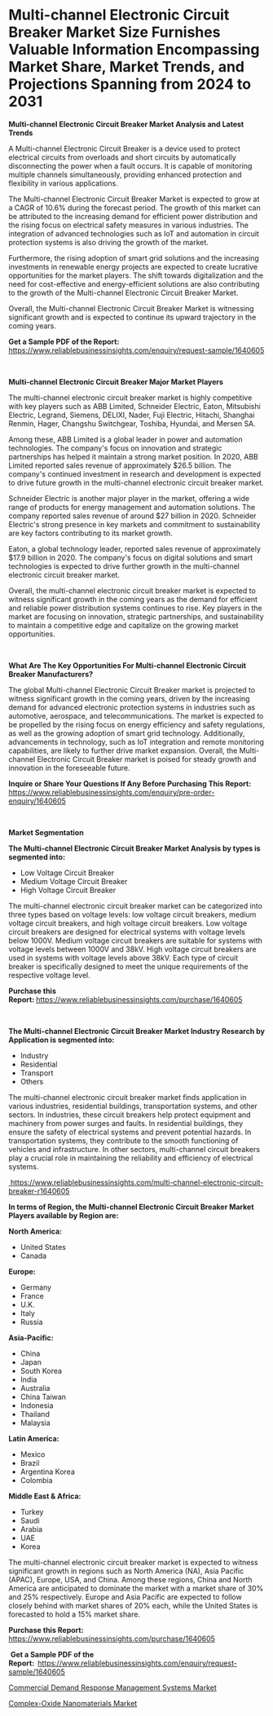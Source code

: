 <p><h1>Multi-channel Electronic Circuit Breaker Market Size Furnishes Valuable Information Encompassing Market Share, Market Trends, and Projections Spanning from 2024 to 2031</h1></p><p><strong>Multi-channel Electronic Circuit Breaker Market Analysis and Latest Trends</strong></p>
<p><p>A Multi-channel Electronic Circuit Breaker is a device used to protect electrical circuits from overloads and short circuits by automatically disconnecting the power when a fault occurs. It is capable of monitoring multiple channels simultaneously, providing enhanced protection and flexibility in various applications.</p><p>The Multi-channel Electronic Circuit Breaker Market is expected to grow at a CAGR of 10.6% during the forecast period. The growth of this market can be attributed to the increasing demand for efficient power distribution and the rising focus on electrical safety measures in various industries. The integration of advanced technologies such as IoT and automation in circuit protection systems is also driving the growth of the market.</p><p>Furthermore, the rising adoption of smart grid solutions and the increasing investments in renewable energy projects are expected to create lucrative opportunities for the market players. The shift towards digitalization and the need for cost-effective and energy-efficient solutions are also contributing to the growth of the Multi-channel Electronic Circuit Breaker Market.</p><p>Overall, the Multi-channel Electronic Circuit Breaker Market is witnessing significant growth and is expected to continue its upward trajectory in the coming years.</p></p>
<p><strong>Get a Sample PDF of the Report:&nbsp;</strong> <a href="https://www.reliablebusinessinsights.com/enquiry/request-sample/1640605">https://www.reliablebusinessinsights.com/enquiry/request-sample/1640605</a></p>
<p>&nbsp;</p>
<p><strong>Multi-channel Electronic Circuit Breaker Major Market Players</strong></p>
<p><p>The multi-channel electronic circuit breaker market is highly competitive with key players such as ABB Limited, Schneider Electric, Eaton, Mitsubishi Electric, Legrand, Siemens, DELIXI, Nader, Fuji Electric, Hitachi, Shanghai Renmin, Hager, Changshu Switchgear, Toshiba, Hyundai, and Mersen SA.</p><p>Among these, ABB Limited is a global leader in power and automation technologies. The company's focus on innovation and strategic partnerships has helped it maintain a strong market position. In 2020, ABB Limited reported sales revenue of approximately $26.5 billion. The company's continued investment in research and development is expected to drive future growth in the multi-channel electronic circuit breaker market.</p><p>Schneider Electric is another major player in the market, offering a wide range of products for energy management and automation solutions. The company reported sales revenue of around $27 billion in 2020. Schneider Electric's strong presence in key markets and commitment to sustainability are key factors contributing to its market growth.</p><p>Eaton, a global technology leader, reported sales revenue of approximately $17.9 billion in 2020. The company's focus on digital solutions and smart technologies is expected to drive further growth in the multi-channel electronic circuit breaker market.</p><p>Overall, the multi-channel electronic circuit breaker market is expected to witness significant growth in the coming years as the demand for efficient and reliable power distribution systems continues to rise. Key players in the market are focusing on innovation, strategic partnerships, and sustainability to maintain a competitive edge and capitalize on the growing market opportunities.</p></p>
<p>&nbsp;</p>
<p><strong>What Are The Key Opportunities For Multi-channel Electronic Circuit Breaker Manufacturers?</strong></p>
<p><p>The global Multi-channel Electronic Circuit Breaker market is projected to witness significant growth in the coming years, driven by the increasing demand for advanced electronic protection systems in industries such as automotive, aerospace, and telecommunications. The market is expected to be propelled by the rising focus on energy efficiency and safety regulations, as well as the growing adoption of smart grid technology. Additionally, advancements in technology, such as IoT integration and remote monitoring capabilities, are likely to further drive market expansion. Overall, the Multi-channel Electronic Circuit Breaker market is poised for steady growth and innovation in the foreseeable future.</p></p>
<p><strong>Inquire or Share Your Questions If Any Before Purchasing This Report:</strong> <a href="https://www.reliablebusinessinsights.com/enquiry/pre-order-enquiry/1640605">https://www.reliablebusinessinsights.com/enquiry/pre-order-enquiry/1640605</a></p>
<p>&nbsp;</p>
<p><strong>Market Segmentation</strong></p>
<p><strong>The Multi-channel Electronic Circuit Breaker Market Analysis by types is segmented into:</strong></p>
<p><ul><li>Low Voltage Circuit Breaker</li><li>Medium Voltage Circuit Breaker</li><li>High Voltage Circuit Breaker</li></ul></p>
<p><p>The multi-channel electronic circuit breaker market can be categorized into three types based on voltage levels: low voltage circuit breakers, medium voltage circuit breakers, and high voltage circuit breakers. Low voltage circuit breakers are designed for electrical systems with voltage levels below 1000V. Medium voltage circuit breakers are suitable for systems with voltage levels between 1000V and 38kV. High voltage circuit breakers are used in systems with voltage levels above 38kV. Each type of circuit breaker is specifically designed to meet the unique requirements of the respective voltage level.</p></p>
<p><strong>Purchase this Report:&nbsp;</strong><a href="https://www.reliablebusinessinsights.com/purchase/1640605">https://www.reliablebusinessinsights.com/purchase/1640605</a></p>
<p>&nbsp;</p>
<p><strong>The Multi-channel Electronic Circuit Breaker Market Industry Research by Application is segmented into:</strong></p>
<p><ul><li>Industry</li><li>Residential</li><li>Transport</li><li>Others</li></ul></p>
<p><p>The multi-channel electronic circuit breaker market finds application in various industries, residential buildings, transportation systems, and other sectors. In industries, these circuit breakers help protect equipment and machinery from power surges and faults. In residential buildings, they ensure the safety of electrical systems and prevent potential hazards. In transportation systems, they contribute to the smooth functioning of vehicles and infrastructure. In other sectors, multi-channel circuit breakers play a crucial role in maintaining the reliability and efficiency of electrical systems.</p></p>
<p><a href="https://www.reliablebusinessinsights.com/multi-channel-electronic-circuit-breaker-r1640605">&nbsp;https://www.reliablebusinessinsights.com/multi-channel-electronic-circuit-breaker-r1640605</a></p>
<p><strong>In terms of Region, the Multi-channel Electronic Circuit Breaker Market Players available by Region are:</strong></p>
<p>
    <p> <strong> North America: </strong>
        <ul>
            <li>United States</li>
            <li>Canada</li>
        </ul>
        </p> 
    <p> <strong> Europe: </strong>
        <ul>
            <li>Germany</li>
            <li>France</li>
            <li>U.K.</li>
            <li>Italy</li>
            <li>Russia</li>
        </ul>
        </p> 
    <p> <strong> Asia-Pacific: </strong>
        <ul>
            <li>China</li>
            <li>Japan</li>
            <li>South Korea</li>
            <li>India</li>
            <li>Australia</li>
            <li>China Taiwan</li>
            <li>Indonesia</li>
            <li>Thailand</li>
            <li>Malaysia</li>
        </ul>
        </p> 
    <p> <strong> Latin America: </strong>
        <ul>
            <li>Mexico</li>
            <li>Brazil</li>
            <li>Argentina Korea</li>
            <li>Colombia</li>
        </ul>
        </p> 
    <p> <strong> Middle East & Africa: </strong>
        <ul>
            <li>Turkey</li>
            <li>Saudi</li>
            <li>Arabia</li>
            <li>UAE</li>
            <li>Korea</li>
        </ul>
    </p>
    </p>
<p><p>The multi-channel electronic circuit breaker market is expected to witness significant growth in regions such as North America (NA), Asia Pacific (APAC), Europe, USA, and China. Among these regions, China and North America are anticipated to dominate the market with a market share of 30% and 25% respectively. Europe and Asia Pacific are expected to follow closely behind with market shares of 20% each, while the United States is forecasted to hold a 15% market share.</p></p>
<p><strong>Purchase this Report: </strong><a href="https://www.reliablebusinessinsights.com/purchase/1640605">https://www.reliablebusinessinsights.com/purchase/1640605</a></p>
<p>&nbsp;<strong>Get a Sample PDF of the Report:&nbsp;&nbsp;</strong><a href="https://www.reliablebusinessinsights.com/enquiry/request-sample/1640605">https://www.reliablebusinessinsights.com/enquiry/request-sample/1640605</a></p>
<p><strong></strong></p>
<p><p><a href="https://github.com/BryceTownsendr/Market-Research-Report-List-5/blob/main/commercial-demand-response-management-systems-market.md">Commercial Demand Response Management Systems Market</a></p><p><a href="https://github.com/mahnoor2003/Market-Research-Report-List-5/blob/main/complex-oxide-nanomaterials-market.md">Complex-Oxide Nanomaterials Market</a></p></p>